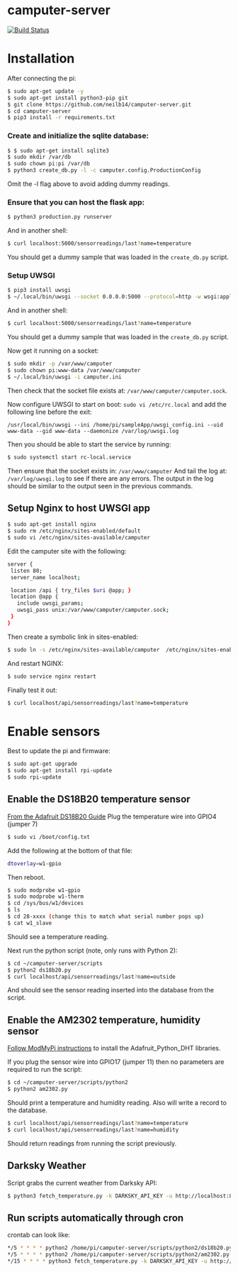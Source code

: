 # camputer-server
[![Build Status](https://travis-ci.org/neilb14/camputer-server.svg?branch=master)](https://travis-ci.org/neilb14/camputer-server)

# Installation
After connecting the pi:
```bash
$ sudo apt-get update -y
$ sudo apt-get install python3-pip git
$ git clone https://github.com/neilb14/camputer-server.git
$ cd camputer-server
$ pip3 install -r requirements.txt
```

### Create and initialize the sqlite database:
```bash
$ $ sudo apt-get install sqlite3
$ sudo mkdir /var/db
$ sudo chown pi:pi /var/db
$ python3 create_db.py -l -c camputer.config.ProductionConfig
```
Omit the -l flag above to avoid adding dummy readings.

### Ensure that you can host the flask app:
```bash
$ python3 production.py runserver
```

And in another shell:
```bash
$ curl localhost:5000/sensorreadings/last?name=temperature
```
You should get a dummy sample that was loaded in the `create_db.py` script.

### Setup UWSGI
```bash
$ pip3 install uwsgi
$ ~/.local/bin/uwsgi --socket 0.0.0.0:5000 --protocol=http -w wsgi:application
```
And in another shell:
```bash
$ curl localhost:5000/sensorreadings/last?name=temperature
```
You should get a dummy sample that was loaded in the `create_db.py` script.

Now get it running on a socket:
```bash
$ sudo mkdir -p /var/www/camputer
$ sudo chown pi:www-data /var/www/camputer
$ ~/.local/bin/uwsgi -i camputer.ini
```
Then check that the socket file exists at: `/var/www/camputer/camputer.sock`.

Now configure UWSGI to start on boot:
`sudo vi /etc/rc.local` and add the following line before the exit:

```
/usr/local/bin/uwsgi --ini /home/pi/sampleApp/uwsgi_config.ini --uid www-data --gid www-data --daemonize /var/log/uwsgi.log
```

Then you should be able to start the service by running:
```bash
$ sudo systemctl start rc-local.service
```
Then ensure that the socket exists in: `/var/www/camputer`
And tail the log at: `/var/log/uwsgi.log` to see if there are any errors.
The output in the log should be similar to the output seen in the previous commands.

## Setup Nginx to host UWSGI app
```bash
$ sudo apt-get install nginx
$ sudo rm /etc/nginx/sites-enabled/default
$ sudo vi /etc/nginx/sites-available/camputer
```
Edit the camputer site with the following:
```bash 
server {
 listen 80;
 server_name localhost;

 location /api { try_files $uri @app; }
 location @app {
   include uwsgi_params;
   uwsgi_pass unix:/var/www/camputer/camputer.sock;
 }
}
```
Then create a symbolic link in sites-enabled:
```bash
$ sudo ln -s /etc/nginx/sites-available/camputer  /etc/nginx/sites-enabled
```
And restart NGINX:
```bash
$ sudo service nginx restart
```

Finally test it out:
```bash
$ curl localhost/api/sensorreadings/last?name=temperature
```
# Enable sensors
Best to update the pi and firmware:

```bash
$ sudo apt-get upgrade
$ sudo apt-get install rpi-update
$ sudo rpi-update
```

## Enable the DS18B20 temperature sensor
[From the Adafruit DS18B20 Guide](https://learn.adafruit.com/adafruits-raspberry-pi-lesson-11-ds18b20-temperature-sensing/ds18b20)
Plug the temperature wire into GPIO4 (jumper 7)
```bash
$ sudo vi /boot/config.txt
```
Add the following at the bottom of that file:
```bash
dtoverlay=w1-gpio
```
Then reboot.

```bash
$ sudo modprobe w1-gpio
$ sudo modprobe w1-therm
$ cd /sys/bus/w1/devices
$ ls
$ cd 28-xxxx (change this to match what serial number pops up)
$ cat w1_slave
```
Should see a temperature reading.

Next run the python script (note, only runs with Python 2):
```bash
$ cd ~/camputer-server/scripts
$ python2 ds18b20.py
$ curl localhost/api/sensorreadings/last?name=outside 
```
And should see the sensor reading inserted into the database from the script.

## Enable the AM2302 temperature, humidity sensor
[Follow ModMyPi instructions](https://www.modmypi.com/blog/am2302-temphumidity-sensor) to install the Adafruit_Python_DHT libraries.

If you plug the sensor wire into GPIO17 (jumper 11) then no parameters are required to run the script:
```bash
$ cd ~/camputer-server/scripts/python2
$ python2 am2302.py
```
Should print a temperature and humidity reading. Also will write a record to the database. 
```bash
$ curl localhost/api/sensorreadings/last?name=temperature
$ curl localhost/api/sensorreadings/last?name=humidity
```
Should return readings from running the script previously.

## Darksky Weather
Script grabs the current weather from Darksky API:

```bash
$ python3 fetch_temperature.py -k DARKSKY_API_KEY -u http://localhost:8080
```

## Run scripts automatically through cron

crontab can look like:
```bash
*/5 * * * * python2 /home/pi/camputer-server/scripts/python2/ds18b20.py
*/5 * * * * python2 /home/pi/camputer-server/scripts/python2/am2302.py
*/15 * * * * python3 fetch_temperature.py -k DARKSKY_API_KEY -u http://localhost:8080
```

